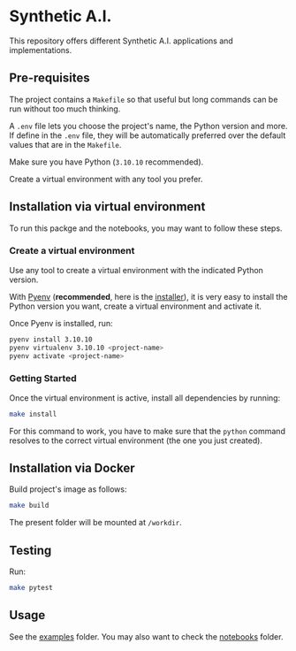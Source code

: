# Synthetic A.I.

This repository offers different Synthetic A.I. applications and implementations.

## Pre-requisites

The project contains a `Makefile` so that useful but long commands can be run without too much thinking.

A `.env` file lets you choose the project's name, the Python version and more. If define in the `.env` file, they will be automatically preferred over the default values that are in the `Makefile`.

Make sure you have Python (`3.10.10` recommended).

Create a virtual environment with any tool you prefer.

## Installation via virtual environment

To run this packge and the notebooks, you may want to follow these steps.

### Create a virtual environment

Use any tool to create a virtual environment with the indicated Python version.

With [Pyenv](https://github.com/pyenv/pyenv) (**recommended**, here is the [installer](https://github.com/pyenv/pyenv-installer)), it is very easy to install the Python version you want, create a virtual environment and activate it.

Once Pyenv is installed, run:

```bash
pyenv install 3.10.10
pyenv virtualenv 3.10.10 <project-name>
pyenv activate <project-name>
```

### Getting Started

Once the virtual environment is active, install all dependencies by running:

```bash
make install
```

For this command to work, you have to make sure that the `python` command resolves to the correct virtual environment (the one you just created).

## Installation via Docker

Build project's image as follows:

```bash
make build
```

The present folder will be mounted at `/workdir`.

## Testing

Run:

```bash
make pytest
```

## Usage

See the [examples](./examples) folder. You may also want to check the [notebooks](./notebooks) folder.
